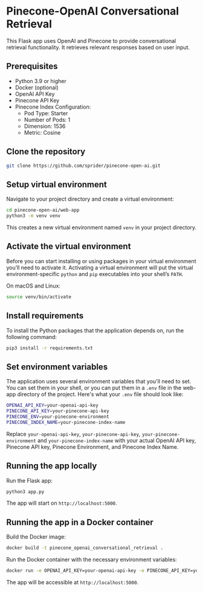 # Pinecone-OpenAI Conversational Retrieval

This Flask app uses OpenAI and Pinecone to provide conversational retrieval functionality. It retrieves relevant responses based on user input.

## Prerequisites

- Python 3.9 or higher
- Docker (optional)
- OpenAI API Key
- Pinecone API Key
- Pinecone Index Configuration:
  - Pod Type: Starter
  - Number of Pods: 1
  - Dimension: 1536
  - Metric: Cosine

## Clone the repository

```bash
git clone https://github.com/sprider/pinecone-open-ai.git
```

## Setup virtual environment

Navigate to your project directory and create a virtual environment:

```bash
cd pinecone-open-ai/web-app
python3 -m venv venv
```

This creates a new virtual environment named `venv` in your project directory.

## Activate the virtual environment

Before you can start installing or using packages in your virtual environment you’ll need to activate it. Activating a virtual environment will put the virtual environment-specific `python` and `pip` executables into your shell’s `PATH`.

On macOS and Linux:

```bash
source venv/bin/activate
```

## Install requirements

To install the Python packages that the application depends on, run the following command:

```bash
pip3 install -r requirements.txt
```

## Set environment variables

The application uses several environment variables that you'll need to set. You can set them in your shell, or you can put them in a `.env` file in the web-app directory of the project. Here's what your `.env` file should look like:

```sh
OPENAI_API_KEY=your-openai-api-key
PINECONE_API_KEY=your-pinecone-api-key
PINECONE_ENV=your-pinecone-environment
PINECONE_INDEX_NAME=your-pinecone-index-name
```

Replace `your-openai-api-key`, `your-pinecone-api-key`, `your-pinecone-environment` and `your-pinecone-index-name` with your actual OpenAI API key, Pinecone API key, Pinecone Environment, and Pinecone Index Name.

## Running the app locally

Run the Flask app:

```bash
python3 app.py
```

The app will start on `http://localhost:5000`.

## Running the app in a Docker container

Build the Docker image:

```bash
docker build -t pinecone_openai_conversational_retrieval .
```

Run the Docker container with the necessary environment variables:

```bash
docker run -e OPENAI_API_KEY=your-openai-api-key -e PINECONE_API_KEY=your-openai-api-key -e PINECONE_ENV=your-pinecone-environment -e PINECONE_INDEX_NAME=your-pinecone-index-name -p 5000:5000 pinecone_openai_conversational_retrieval
```

The app will be accessible at `http://localhost:5000`.
